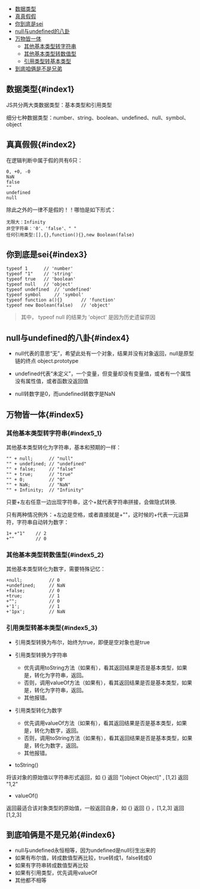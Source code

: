 * [数据类型](#index1)
* [真真假假](#index2)
* [你到底是sei](#index3)
* [null与undefined的八卦](#index4)
* [万物皆一体](#index5)
  * [其他基本类型转字符串](#index5_1)
  * [其他基本类型转数值型](#index5_2)
  * [引用类型转基本类型](#index5_3)
* [到底咱俩是不是兄弟](#index6)

## 数据类型{#index1}

JS共分两大类数据类型：基本类型和引用类型

细分七种数据类型：number、string、boolean、undefined、null、symbol、object

## 真真假假{#index2}

在逻辑判断中属于假的共有6只：

```
0, +0, -0
NaN
false
""
undefined
null
```

除此之外的一律不是假的！！哪怕是如下形式：
```
无限大：Infinity
非空字符串：'0'、'false'、" "
任何引用类型:[],{},function(){},new Boolean(false)
```

## 你到底是sei{#index3}
```
typeof 1      // 'number'
typeof "1"    // 'string'
typeof true   // 'boolean'
typeof null   // 'object'
typeof undefined  // 'undefined'
typeof symbol     // 'symbol'
typeof function a(){}       // 'function'
typeof new Boolean(false)   // 'object'
```
> 其中， typeof null 的结果为 'object' 是因为历史遗留原因

## null与undefined的八卦{#index4}

* null代表的意思“无”，希望此处有一个对象，结果并没有对象返回，null是原型链的终点 object.prototype

* undefined代表“未定义”，一个变量，但变量却没有变量值，或者有一个属性没有属性值，或者函数没返回值

* null转数字是0，而undefined转数字是NaN


## 万物皆一体{#index5}

### 其他基本类型转字符串{#index5_1}

其他基本类型转化为字符串，基本和预期的一样：
```
"" + null;      // "null"
"" + undefined; // "undefined"
"" + false;     // "false"
"" + true;      // "true"
"" + 0;         // "0"
"" + NaN;       // "NaN"
"" + Infinity;  // "Infinity"
```

只要+左右任意一边出现字符串，这个+就代表字符串拼接，会做隐式转换.

只有两种情况例外：+左边是空格，或者直接就是+""，这时候的+代表一元运算符，字符串自动转为数字：

```
1+ +"1"    // 2
+""        // 0
```

### 其他基本类型转数值型{#index5_2}

其他基本类型转化为数字，需要特殊记忆：
```
+null;          // 0
+undefined;     // NaN
+false;         // 0
+true;          // 1
+"";            // 0
+'1';           // 1
+'1px';         // NaN 
```

### 引用类型转基本类型{#index5_3}

* 引用类型转换为布尔，始终为true，即便是空对象也是true

* 引用类型转换为字符串
  * 优先调用toString方法（如果有），看其返回结果是否是基本类型，如果是，转化为字符串，返回。
  * 否则，调用valueOf方法（如果有），看其返回结果是否是基本类型，如果是，转化为字符串，返回。
  * 其他报错。


* 引用类型转化为数字

  * 优先调用valueOf方法（如果有），看其返回结果是否是基本类型，如果是，转化为数字，返回。
  * 否则，调用toString方法（如果有），看其返回结果是否是基本类型，如果是，转化为数字，返回。
  * 其他报错。

	
* toString()

将该对象的原始值以字符串形式返回，如 {} 返回 "[object Object]" , [1,2] 返回 "1,2"

* valueOf()

返回最适合该对象类型的原始值，一般返回自身，如 {} 返回 {} ，[1,2,3] 返回 [1,2,3]


## 到底咱俩是不是兄弟{#index6}
* null与undefined永恒相等，因为undefined是null衍生出来的
* 如果有布尔值，转成数值型再比较，true转成1，false转成0
* 如果有字符串转成数值型再比较
* 如果有引用类型，优先调用valueOf
* 其他都不相等
